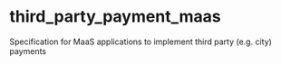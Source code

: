# third_party_payment_maas
Specification for MaaS applications to implement third party (e.g. city) payments 
